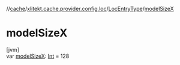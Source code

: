 //[cache](../../../index.md)/[xlitekt.cache.provider.config.loc](../index.md)/[LocEntryType](index.md)/[modelSizeX](model-size-x.md)

# modelSizeX

[jvm]\
var [modelSizeX](model-size-x.md): [Int](https://kotlinlang.org/api/latest/jvm/stdlib/kotlin/-int/index.html) = 128
